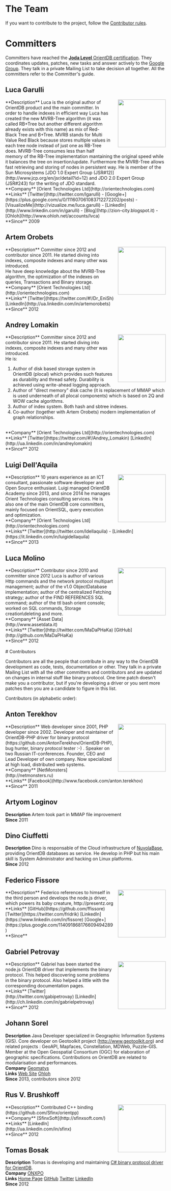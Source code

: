 # The Team

If you want to contribute to the project, follow the [Contributor rules](https://github.com/orientechnologies/orientdb/wiki/Contribute-to-OrientDB).

# Committers

Committers have reached the <a href="http://orientechnologies.com/certification.htm"><b>Joda Level</b> OrientDB certification</a>. They coordinates updates, patches, new tasks and answer actively to the [Google Group](http://groups.google.com/group/orient-database). They talk in a private Mailing List to take decision all together. All the committers refer to the Committer's guide.

## Luca Garulli
<img src="http://www.orientechnologies.com/wp-content/uploads/2014/06/LucaGarulli-small.jpg" width="150" align="right" style="padding: 0 0 20px 20px;" />
**Description** Luca is the original author of OrientDB product and the main committer. In order to handle indexes in efficient way Luca has created the new MVRB-Tree algorithm (it was called RB+Tree but another different algorithm already exists with this name) as mix of Red-Black Tree and B+Tree. MVRB stands for Multi Value Red Black because stores multiple values in each tree node instead of just one as RB-Tree does. MVRB-Tree consumes less than half memory of the RB-Tree implementation mantaining the original speed while it balances the tree on insertion/update. Furthermore the MVRB-Tree allows fast retrieving and storing of nodes in persistent way. He is member of the Sun Microsystems [JDO 1.0 Expert Group (JSR#12)](http://www.jcp.org/en/jsr/detail?id=12) and JDO 2.0 Expert Group (JSR#243) for the writing of JDO standard.<br/>
**Company** [Orient Technologies Ltd](http://orientechnologies.com)<br/>
**Links** [Twitter](http://twitter.com/lgarulli) - [Google+](https://plus.google.com/u/0/111607061083712272202/posts) - [VisualizeMe](http://vizualize.me/luca.garulli) - [LinkedIn](http://www.linkedin.com/in/garulli) - [Blog](http://zion-city.blogspot.it) - [Ohloh](http://www.ohloh.net/accounts/lvca)<br/>
**Since** 2009

## Artem Orobets
<img src="http://www.orientdb.org/team/ArtemOrobets.png" width="150" align="right" style="padding: 0 0 10px 10px;" />
**Description** Committer since 2012 and contributor since 2011. He started diving into indexes, composite indexes and many other was introduced.<br/> He have deep knowledge about the MVRB-Tree algorithm, the optimization of the indexes on queries, Transactions and Binary storage.<br/>
**Company** [Orient Technologies Ltd](http://orientechnologies.com)<br/>
**Links** [Twitter](https://twitter.com/#!/Dr_EniSh) [LinkedIn](http://ua.linkedin.com/in/artemorobets)<br/>
**Since** 2012

## Andrey Lomakin
<img src="http://www.orientdb.org/team/AndreyLomakin.png" width="150" align="right" style="padding: 0 0 10px 10px;" />
**Description** Committer since 2012 and contributor since 2011. He started diving into indexes, composite indexes and many other was introduced.<br/>
He is:

1. Author of disk based storage system in OrientDB (plocal) which provides such features as durability and thread safety. Durability is achieved using write-ahead logging approach.
2. Author of "direct memory" disk cache (it is replacement of MMAP which is used underneath of all plocal components) which is based on 2Q and WOW cache algorithms.
3. Author of index system. Both hash and sbtree indexes.
4. Co-author (together with Artem Orobets) modern implementation of graph relationships.
<br/>
**Company** [Orient Technologies Ltd](http://orientechnologies.com)<br/>
**Links** [Twitter](https://twitter.com/#!/Andrey_Lomakin) [LinkedIn](http://ua.linkedin.com/in/andreylomakin)<br/>
**Since** 2012

## Luigi Dell'Aquila
<img src="http://orientdb.com/wp-content/uploads/2015/07/LuigiDellAquila.png" width="150" align="right" style="padding: 0 0 20px 20px;" />
**Description** 10 years experience as an ICT consultant, passionate software developer and Open Source enthusiast. Luigi managed OrientDB Academy since 2013, and since 2014 he manages Orient Technologies consulting services. He is also one of the main OrientDB core committers, mainly focused on OrientSQL, query execution and optimization.<br/>
**Company** [Orient Technologies Ltd](http://orientechnologies.com)<br/>
**Links** [Twitter](http://twitter.com/ldellaquila) - [LinkedIn](https://it.linkedin.com/in/luigidellaquila) <br/>
**Since** 2013


## Luca Molino</h1>
<img src="http://www.orientdb.org/team/LucaMolino.jpg" width="150" align="right" style="padding: 0 0 10px 10px;" />
**Description** Contributor since 2010 and committer since 2012 Luca is author of various Http commands and the network protocol multipart management; author of the v1.0 ObjectDatabase implementation; author of the centralized Fetching strategy; author of the FIND REFERENCES SQL command; author of the ttl bash orient console; worked on SQL commands, Storage creation\deleting and more.<br/>
**Company** [Asset Data](http://www.assetdata.it)<br/>
**Links** [Twitter](http://twitter.com/MaDaPHaKa) [GitHub](http://github.com/MaDaPHaKa)<br/>
**Since** 2012

<br/>
<br/>
# Contributors

Contributors are all the people that contribute in any way to the OrientDB development as code, tests, documentation or other. They talk in a private Mailing List with all the other committers and contributors and are updated on changes in internal stuff like binary protocol. One time patch doesn't make you a contributor, but if you're developing a driver or you sent more patches then you are a candidate to figure in this list.

Contributors (in alphabetic order):

## Anton Terekhov
<img src="http://www.orientdb.org/team/AntonTerekhov.jpg" width="150" align="right" style="padding: 0 0 10px 10px;" />
**Description** Web developer since 2001, PHP developer since 2002. Developer and maintainer of OrientDB-PHP driver for binary protocol (https://github.com/AntonTerekhov/OrientDB-PHP), bug hunter, binary protocol tester :-) .  Speaker on two Russian IT-conferences. Founder, CEO and Lead Developer of own company. Now specialized at high load, distributed web systems.<br/>
**Company** [NetMonsters](http://netmonsters.ru)<br/>
**Links** [Facebook](http://www.facebook.com/anton.terekhov)<br/>
**Since** 2011

## Artyom Loginov
**Description** Artem took part in MMAP file improvement<br/>
**Since** 2011

## Dino Ciuffetti
**Description** Dino is responsable of the Cloud infrastructure of <a href="http://www.nuvolabase.com">NuvolaBase</a>, providing OrientDB databases as service. He develop in PHP but his main skill is System Administrator and hacking on Linux platforms.<br/>
**Since** 2012

## Federico Fissore
<img src="http://www.gravatar.com/avatar/c8708e63ab90fd1628c403b3f286898d.png" width="150" align="right" style="padding: 0 0 10px 10px;" />
**Description** Federico references to himself in the third person and develops the node.js driver, which powers its baby creature, http://presentz.org<br/>
**Links** [GitHub](https://github.com/ffissore) [Twitter](https://twitter.com/fridrik) [LinkedIn](https://www.linkedin.com/in/fissore) [Google+](https://plus.google.com/114091868176609494289)<br/>
**Since**

## Gabriel Petrovay
<img src="http://www.gravatar.com/avatar/e7ba5e4295a1e23b7e91caf6c13eb79d.png" width="150" align="right" style="padding: 0 0 10px 10px;" />
**Description** Gabriel has been started the node.js OrientDB driver that implements the binary protocol. This helped discovering some problems in the binary protocol. Also helped a little with the corresponding documentation pages.<br/>
**Links** [Twitter](http://twitter.com/gabipetrovay) [LinkedIn](http://ch.linkedin.com/in/gabrielpetrovay)<br/>
**Since** 2012

## Johann Sorel
**Description** Java Developer specialized in Geographic Information Systems (GIS). Core developer on Geotoolkit project (http://www.geotoolkit.org) and related projects : GeoAPI, Mapfaces, Constellation, MDWeb, Puzzle-GIS. Member at the Open Geospatial Consortium (OGC) for elaboration of geographic specifications. Contributions on OrientDB are related to modularisation and performances.<br/>
**Company** [Geomatys](http://www.geomatys.com)<br/>
**Links** [Web Site](http://jsorel.developpez.com) [Ohloh](http://www.ohloh.net/accounts/Eclesia)<br/>
**Since** 2013, contributors since 2012

## Rus V. Brushkoff
<img src="http://www.gravatar.com/avatar/07b63445ef623d719d2ae41196b6fd22.png" width="150" align="right" style="padding: 0 0 10px 10px;" />
**Description** Contributed C++ binding (https://github.com/Sfinx/orientpp)<br/>
**Company** [SfinxSoft](http://sfinxsoft.com/)<br/>
**Links** [LinkedIn](http://ua.linkedin.com/in/sfinx)<br/>
**Since** 2012

## Tomas Bosak
**Description** Tomas is developing and maintaining [C# binary protocol driver for OrientDB](https://github.com/yojimbo87/OrientDB-NET.binary).<br/>
**Company** [ONXPO](http://www.onxpo.com/)<br/>
**Links** [Home Page](http://yojimbo87.github.com/) [GitHub](https://github.com/yojimbo87) [Twitter](https://twitter.com/yojimbo87) [LinkedIn](http://www.linkedin.com/in/tomasbosak)<br/>
**Since** 2012
